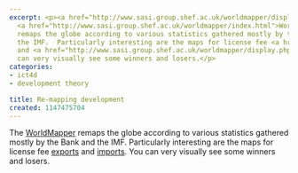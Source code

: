 ```yaml
---
excerpt: <p><a href="http://www.sasi.group.shef.ac.uk/worldmapper/display.php?selected=100"></a>The
  <a href="http://www.sasi.group.shef.ac.uk/worldmapper/index.html">WorldMapper</a>
  remaps the globe according to various statistics gathered mostly by the Bank and
  the IMF.  Particularly interesting are the maps for license fee <a href="http://www.sasi.group.shef.ac.uk/worldmapper/display.php?selected=99">exports</a>
  and <a href="http://www.sasi.group.shef.ac.uk/worldmapper/display.php?selected=100">imports</a>.  You
  can very visually see some winners and losers.</p>
categories:
- ict4d
- development theory

title: Re-mapping development
created: 1147475704
---
```

<p><a href="http://www.sasi.group.shef.ac.uk/worldmapper/display.php?selected=100"></a>The <a href="http://www.sasi.group.shef.ac.uk/worldmapper/index.html">WorldMapper</a> remaps the globe according to various statistics gathered mostly by the Bank and the IMF.  Particularly interesting are the maps for license fee <a href="http://www.sasi.group.shef.ac.uk/worldmapper/display.php?selected=99">exports</a> and <a href="http://www.sasi.group.shef.ac.uk/worldmapper/display.php?selected=100">imports</a>.  You can very visually see some winners and losers.</p>
